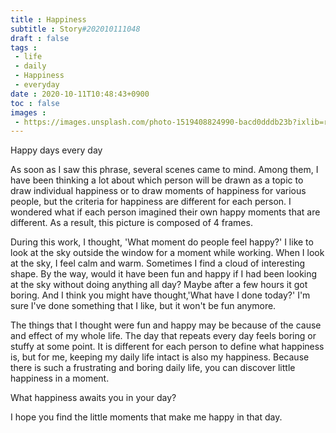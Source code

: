 ```yaml
---
title : Happiness
subtitle : Story#202010111048
draft : false
tags :
 - life
 - daily
 - Happiness
 - everyday
date : 2020-10-11T10:48:43+0900
toc : false
images : 
 - https://images.unsplash.com/photo-1519408824990-bacd0dddb23b?ixlib=rb-1.2.1&q=80&fm=jpg&crop=entropy&cs=tinysrgb&w=1080&fit=max&ixid=eyJhcHBfaWQiOjE1NTU0OX0
---
```

Happy days every day  

As soon as I saw this phrase, several scenes came to mind. Among them, I have been thinking a lot about which person will be drawn as a topic to draw individual happiness or to draw moments of happiness for various people, but the criteria for happiness are different for each person. I wondered what if each person imagined their own happy moments that are different. As a result, this picture is composed of 4 frames.  

During this work, I thought, 'What moment do people feel happy?' I like to look at the sky outside the window for a moment while working. When I look at the sky, I feel calm and warm. Sometimes I find a cloud of interesting shape. By the way, would it have been fun and happy if I had been looking at the sky without doing anything all day? Maybe after a few hours it got boring. And I think you might have thought,'What have I done today?' I'm sure I've done something that I like, but it won't be fun anymore.  

The things that I thought were fun and happy may be because of the cause and effect of my whole life. The day that repeats every day feels boring or stuffy at some point. It is different for each person to define what happiness is, but for me, keeping my daily life intact is also my happiness. Because there is such a frustrating and boring daily life, you can discover little happiness in a moment.  

What happiness awaits you in your day?  

I hope you find the little moments that make me happy in that day.  